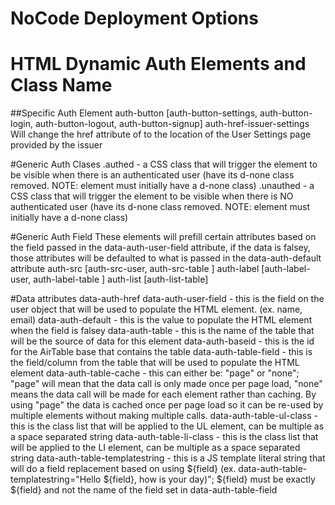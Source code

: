 NoCode Deployment Options
==============

HTML Dynamic Auth Elements and Class Name
==============

##Specific Auth Element
auth-button [auth-button-settings, auth-button-login, auth-button-logout, auth-button-signup]
auth-href-issuer-settings Will change the href attribute of to the location of the User Settings page provided by the issuer

#Generic Auth Clases
.authed - a CSS class that will trigger the element to be visible when there is an authenticated user (have its d-none class removed.  NOTE: element must initially have a d-none class)
.unauthed - a CSS class that will trigger the element to be visible when there is NO authenticated user (have its d-none class removed.  NOTE: element must initially have a d-none class)

#Generic Auth Field
These elements will prefill certain attributes based on the field passed in the data-auth-user-field attribute, if the data is falsey, those attributes will be defaulted to what is passed in the data-auth-default attribute
auth-src [auth-src-user, auth-src-table ]
auth-label [auth-label-user, auth-label-table ]
auth-list [auth-list-table]


#Data attributes
data-auth-href
data-auth-user-field - this is the field on the user object that will be used to populate the HTML element. (ex. name, email)
data-auth-default - this is the value to populate the HTML element when the field is falsey
data-auth-table - this is the name of the table that will be the source of data for this element
data-auth-baseid - this is the id for the AirTable base that contains the table
data-auth-table-field - this is the field/column from the table that will be used to populate the HTML element
data-auth-table-cache - this can either be: "page" or "none"; "page" will mean that the data call is only made once per page load, "none" means the data call will be made for each element rather than caching.  By using "page" the data is cached once per page load so it can be re-used by multiple elements without making multiple calls. 
data-auth-table-ul-class - this is the class list that will be applied to the UL element, can be multiple as a space separated string
data-auth-table-li-class - this is the class list that will be applied to the LI element, can be multiple as a space separated string
data-auth-table-templatestring - this is a JS template literal string that will do a field replacement based on using ${field} (ex. data-auth-table-templatestring="Hello ${field}, how is your day)"; ${field} must be exactly ${field} and not the name of the field set in data-auth-table-field 
